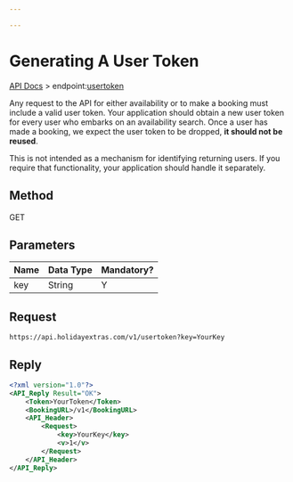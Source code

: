 ```yaml
---

---
```


# Generating A User Token

[API Docs](/hxapi/) > endpoint:[usertoken](/hxapi/usertoken)

Any request to the API for either availability or to make a booking must include a valid user token. Your application should obtain a new user token for every user who embarks on an availability search. Once a user has made a booking, we expect the user token to be dropped, **it should not be reused**.

This is not intended as a mechanism for identifying returning users. If you require that functionality, your application should handle it separately.

## Method

GET

## Parameters

 | Name | Data Type | Mandatory? |
 | ---- | --------- | -------- |
 | key  | String    | Y        |



## Request

```
https://api.holidayextras.com/v1/usertoken?key=YourKey
```



## Reply


```xml
<?xml version="1.0"?>
<API_Reply Result="OK">
    <Token>YourToken</Token>
    <BookingURL>/v1</BookingURL>
    <API_Header>
        <Request>
            <key>YourKey</key>
            <v>1</v>
        </Request>
    </API_Header>
</API_Reply>
```
